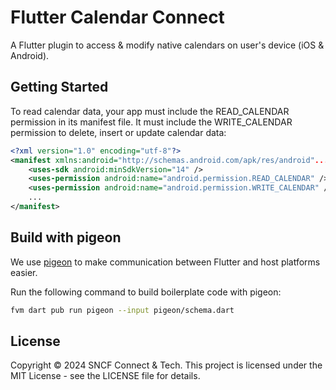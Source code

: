 # Flutter Calendar Connect

A Flutter plugin to access & modify native calendars on user's device (iOS & Android).

## Getting Started

To read calendar data, your app must include the READ_CALENDAR permission in its manifest file. It must include the WRITE_CALENDAR permission to delete, insert or update calendar data:

```xml
<?xml version="1.0" encoding="utf-8"?>
<manifest xmlns:android="http://schemas.android.com/apk/res/android"...>
    <uses-sdk android:minSdkVersion="14" />
    <uses-permission android:name="android.permission.READ_CALENDAR" />
    <uses-permission android:name="android.permission.WRITE_CALENDAR" />
    ...
</manifest>
```

## Build with pigeon

We use [pigeon](https://pub.dev/packages/pigeon) to make communication between Flutter and host platforms easier.

Run the following command to build boilerplate code with pigeon:

```sh
fvm dart pub run pigeon --input pigeon/schema.dart
```

## License

Copyright © 2024 SNCF Connect & Tech. This project is licensed under the MIT License - see the LICENSE file for details.